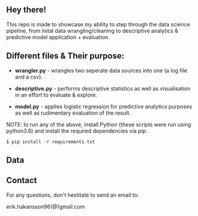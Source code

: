 ## Hey there!

This repo is made to showcase my ability to step through the data science pipeline, from inital data wrangling/cleaning to
descriptive analytics & predictive model application + evaluation.


## Different files & Their purpose:

- <b>wrangler.py</b>  - wrangles two seperate data sources into one (a log file and a csv).

- <b>descriptive.py</b>  - performs descriptive statistics as well as visualisation in an effort to evaluate & explore.

- <b>model.py</b> - applies logistic regression for predictive analytics purposes as well as rudimentary evaluation of the result.

NOTE: to run any of the above, install Python (these scripts were run using python3.6) and install the required dependencies via pip:
	
	
	$ pip install -r requirements.txt

## Data

## Contact

For any questions, don't hestitate to send an email to:

erik.hakansson96(@)gmail.com
